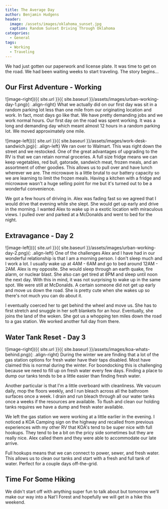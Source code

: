```yaml
---
title: The Average Day
author: Benjamin Hudgens
header:
  image: /assets/images/oklahoma_sunset.jpg
  caption: Random Sunset Driving Through Oklahoma
categories:
  - General
tags:
  - Working
  - Traveling
---
```


We had just gotten our paperwork and license plate.  It was time to get on the road.  We had been waiting weeks to start traveling.  The story begins...

## Our First Adventure - Working

![image-right]({{ site.url }}{{ site.baseurl }}/assets/images/urban-working-day-1.png){: .align-right}
What we actually did on our first day was sit in a random parking lot less than one mile from our originating location and work.  In fact, most days go like that.  We have pretty demanding jobs and we work normal hours.  Our first day on the road was spent working.  It was a long and demanding day which meant almost 12 hours in a random parking lot.  We moved approximately one mile.  

![image-left]({{ site.url }}{{ site.baseurl }}/assets/images/work-desk-sandwich.jpg){: .align-left}
We ran over to Walmart.  This was right down the street and we restocked.  One of the great advantages of upgrading to the RV is that we can retain normal groceries.  A full size fridge means we can keep vegetables, red bull, gatorade, sandwich meat, frozen meals, and an assortment of other goodies.  This allows us to pull over and have lunch wherever we are.  The microwave is a little brutal to our battery capacity so we are learning to limit the frozen meals.  Having a kitchen with a fridge and microwave wasn't a huge selling point for me but it's turned out to be a wonderful convenience.

We got a few hours of driving in.  Alex was fading fast so we agreed that I would drive that evening while she slept.  She would get up early and drive in the morning.  I wanted Alex to wake up in a exotic location with miraculous views.  I pulled over and parked at a McDonalds and went to bed for the night.

## Extravagance - Day 2

![image-left]({{ site.url }}{{ site.baseurl }}/assets/images/urban-working-day-2.png){: .align-left}
One of the challenges Alex and I have had in our wonderful relationship is that I am a morning person.  I don't sleep much and I work a lot.  I usually wake up at 4AM - 6AM and go to bed around 12AM - 2AM.  Alex is my opposite.  She would sleep through an earth quake, fire alarm, or nuclear blast.  She also can get tired at 8PM and sleep until noon the next day.  With this in mind, it was not surprising to wake up in the same spot. We were still at McDonalds. A certain someone did not get up early and move us down the road. She is pretty cute when she wakes up so there's not much you can do about it.

I eventually coerced her to get behind the wheel and move us.  She has to first stretch and snuggle in her soft blankets for an hour.  Eventually, she joins the land of the woken.  She got us a whopping ten miles down the road to a gas station.  We worked another full day from there.  

## Water Tank Reset - Day 3

![image-right]({{ site.url }}{{ site.baseurl }}/assets/images/koa-whats-behind.png){: .align-right}
During the winter we are finding that a lot of the gas station options for fresh water have their taps disabled.  Most have claimed this is normal during the winter.  For boondocking this is challenging because we need to fill up on fresh water every few days.  Finding a place to dump our tanks tends to be a little easier than finding fresh water.

Another particular is that I'm a little overboard with cleanliness.  We vacuum daily, mop the floors weekly, and I run bleach across all the bathroom surfaces once a week.  I drain and run bleach through all our water tanks once a weeks if the resources are available.  To flush and clean our holding tanks requires we have a dump and fresh water available.  

We left the gas station we were working at a little earlier in the evening.  I noticed a KOA Camping sign on the highway and recalled from previous experiences with my other RV that KOA's tend to be super nice with full hookups.  They tend to be a bit on the pricy side sometimes but they are really nice.  Alex called them and they were able to accommodate our late arrive.  

Full hookups means that we can connect to power, sewer, and fresh water.  This allows us to clean our tanks and start with a fresh and full tank of water.  Perfect for a couple days off-the-grid.

## Time For Some Hiking

We didn't start off with anything super fun to talk about but tomorrow we'll make our way into a Nat'l Forest and hopefully we will get in a hike this weekend.
